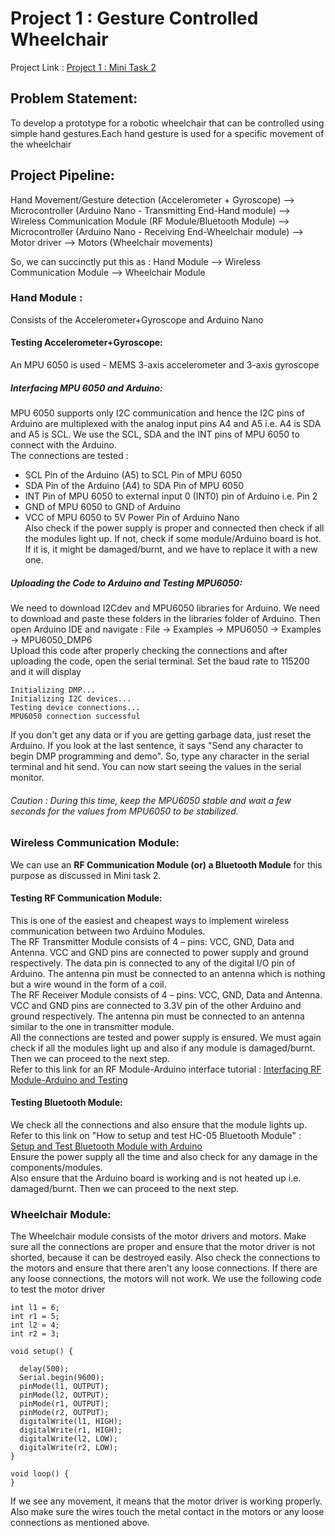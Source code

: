 # Project 1 : Gesture Controlled Wheelchair     
Project Link : [Project 1 : Mini Task 2](https://github.com/Jayanth2209/Mini-Task-2/blob/master/Project%201.md)     
## Problem Statement: 
To develop a prototype for a robotic wheelchair that can be controlled using simple hand gestures.Each hand gesture is used for a specific movement of the wheelchair     
## Project Pipeline:     
Hand Movement/Gesture detection (Accelerometer + Gyroscope) --> Microcontroller (Arduino Nano - Transmitting End-Hand module) --> Wireless Communication Module (RF Module/Bluetooth Module) --> Microcontroller (Arduino Nano - Receiving End-Wheelchair module) --> Motor driver --> Motors (Wheelchair movements)        

So, we can succinctly put this as : 
Hand Module --> Wireless Communication Module --> Wheelchair Module       
### Hand Module : 
Consists of the Accelerometer+Gyroscope and Arduino Nano        
#### Testing Accelerometer+Gyroscope: 
An MPU 6050 is used - MEMS 3-axis accelerometer and 3-axis gyroscope      
##### Interfacing MPU 6050 and Arduino:      
MPU 6050 supports only I2C communication and hence the I2C pins of Arduino are multiplexed with the analog input pins A4 and A5 i.e. A4 is SDA and A5 is SCL. We use the SCL, SDA and the INT pins of MPU 6050 to connect with the Arduino.    
The connections are tested :   
* SCL Pin of the Arduino (A5) to SCL Pin of MPU 6050      
* SDA Pin of the Arduino (A4) to SDA Pin of MPU 6050    
* INT Pin of MPU 6050 to external input 0 (INT0) pin of Arduino i.e. Pin 2      
* GND of MPU 6050 to GND of Arduino 
* VCC of MPU 6050 to 5V Power Pin of Arduino Nano     
Also check if the power supply is proper and connected then check if all the modules light up. If not, check if some module/Arduino board is hot. If it is, it might be damaged/burnt, and we have to replace it with a new one.       
##### Uploading the Code to Arduino and Testing MPU6050:   
We need to download I2Cdev and MPU6050 libraries for Arduino. We need to download and paste these folders in the libraries folder of Arduino. Then open Arduino IDE and navigate : File -> Examples -> MPU6050 -> Examples -> MPU6050_DMP6      
Upload this code after properly checking the connections and after uploading the code, open the serial terminal. Set the baud rate to 115200 and it will display    
```
Initializing DMP...
Initializing I2C devices...
Testing device connections...
MPU6050 connection successful 
```  
If you don't get any data or if you are getting garbage data, just reset the Arduino. If you look at the last sentence, it says "Send any character to begin DMP programming and demo". So, type any character in the serial terminal and hit send. You can now start seeing the values in the serial monitor.    
###### Caution : During this time, keep the MPU6050 stable and wait a few seconds for the values from MPU6050 to be stabilized.     
### Wireless Communication Module:     
We can use an **RF Communication Module (or) a Bluetooth Module** for this purpose as discussed in Mini task 2.       
#### Testing RF Communication Module:    
This is one of the easiest and cheapest ways to implement wireless communication between two Arduino Modules.     
The RF Transmitter Module consists of 4 – pins: VCC, GND, Data and Antenna. VCC and GND pins are connected to power supply and ground respectively. The data pin is connected to any of the digital I/O pin of Arduino. The antenna pin must be connected to an antenna which is nothing but a wire wound in the form of a coil.      
The RF Receiver Module consists of 4 – pins: VCC, GND, Data and Antenna. VCC and GND pins are connected to 3.3V pin of the other Arduino and ground respectively. The antenna pin must be connected to an antenna similar to the one in transmitter module.    
All the connections are tested and power supply is ensured. We must again check if all the modules light up and also if any module is damaged/burnt. Then we can proceed to the next step.    
Refer to this link for an RF Module-Arduino interface tutorial : [Interfacing RF Module-Arduino and Testing](https://lastminuteengineers.com/433mhz-rf-wireless-arduino-tutorial/)          
#### Testing Bluetooth Module: 
We check all the connections and also ensure that the module lights up.    
Refer to this link on "How to setup and test HC-05 Bluetooth Module" : [Setup and Test Bluetooth Module with Arduino](https://www.instructables.com/id/How-to-Set-Up-and-Test-Arduino-Bluetooth-Connectio/)         
Ensure the power supply all the time and also check for any damage in the components/modules.     
Also ensure that the Arduino board is working and is not heated up i.e. damaged/burnt. Then we can proceed to the next step.     
### Wheelchair Module:    
The Wheelchair module consists of the motor drivers and motors. Make sure all the connections are proper and ensure that the motor driver is not shorted, because it can be destroyed easily. Also check the connections to the motors and ensure that there aren't any loose connections. If there are any loose connections, the motors will not work. We use the following code to test the motor driver
```
int l1 = 6;
int r1 = 5;
int l2 = 4;
int r2 = 3;

void setup() {
  
  delay(500);
  Serial.begin(9600);
  pinMode(l1, OUTPUT);
  pinMode(l2, OUTPUT);
  pinMode(r1, OUTPUT);
  pinMode(r2, OUTPUT);
  digitalWrite(l1, HIGH);
  digitalWrite(r1, HIGH);
  digitalWrite(l2, LOW);
  digitalWrite(r2, LOW);
}

void loop() {
}     
```      
If we see any movement, it means that the motor driver is working properly. Also make sure the wires touch the metal contact in the motors or any loose connections as mentioned above.     




